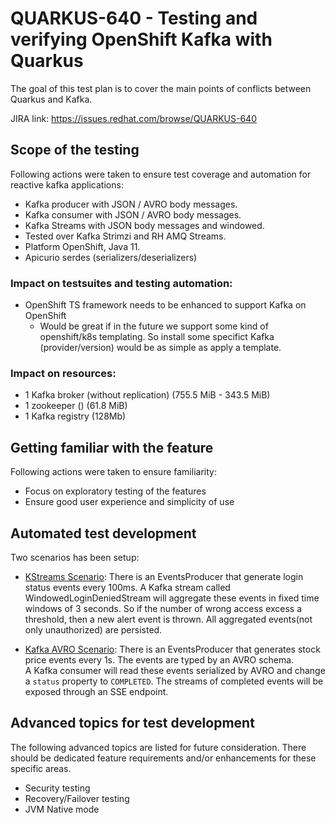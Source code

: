 # QUARKUS-640 - Testing and verifying OpenShift Kafka with Quarkus

The goal of this test plan is to cover the main points of conflicts between Quarkus and Kafka. 

JIRA link: https://issues.redhat.com/browse/QUARKUS-640

## Scope of the testing
Following actions were taken to ensure test coverage and automation for reactive kafka applications:
 - Kafka producer with JSON / AVRO body messages.
 - Kafka consumer with JSON / AVRO body messages.
 - Kafka Streams with JSON body messages and windowed.
 - Tested over Kafka Strimzi and RH AMQ Streams.
 - Platform OpenShift, Java 11.
 - Apicurio serdes (serializers/deserializers)

### Impact on testsuites and testing automation:
 - OpenShift TS framework needs to be enhanced to support Kafka on OpenShift
   - Would be great if in the future we support some kind of openshift/k8s templating. So install some specifict Kafka (provider/version) would be as simple as apply a template. 

### Impact on resources:
 - 1 Kafka broker (without replication) (755.5 MiB - 343.5 MiB)
 - 1 zookeeper () (61.8 MiB)
 - 1 Kafka registry (128Mb)

## Getting familiar with the feature
Following actions were taken to ensure familiarity:
 - Focus on exploratory testing of the features
 - Ensure good user experience and simplicity of use

## Automated test development

Two scenarios has been setup:
- [KStreams Scenario](https://github.com/quarkus-qe/quarkus-openshift-test-suite/tree/main/messaging/kafka-streams-reactive-messaging): There is an EventsProducer that generate login status events every 100ms. A Kafka stream called WindowedLoginDeniedStream will aggregate these events in fixed time windows of 3 seconds. So if the number of wrong access excess a threshold, then a new alert event is thrown. All aggregated events(not only unauthorized) are persisted.

- [Kafka AVRO Scenario](https://github.com/quarkus-qe/quarkus-openshift-test-suite/pull/140): There is an EventsProducer that generates stock price events every 1s. The events are typed by an AVRO schema.  
A Kafka consumer will read these events serialized by AVRO and change a `status` property to `COMPLETED`. 
The streams of completed events will be exposed through an SSE endpoint.

## Advanced topics for test development
The following advanced topics are listed for future consideration. There should be dedicated feature requirements and/or enhancements for these specific areas.
 - Security testing
 - Recovery/Failover testing
 - JVM Native mode